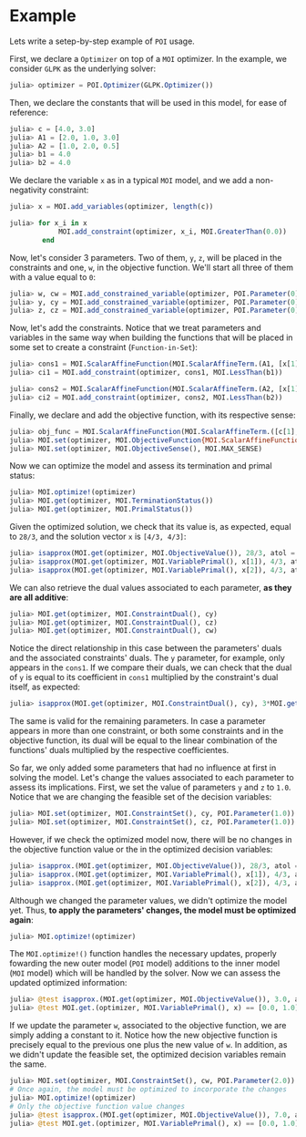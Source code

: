 # Example

Lets write a setep-by-step example of `POI` usage.

First, we declare a `Optimizer` on top of a `MOI` optimizer. In the example, we consider `GLPK` as the underlying solver:

```julia
julia> optimizer = POI.Optimizer(GLPK.Optimizer())
```

Then, we declare the constants that will be used in this model, for ease of reference:

```julia
julia> c = [4.0, 3.0]
julia> A1 = [2.0, 1.0, 3.0]
julia> A2 = [1.0, 2.0, 0.5]
julia> b1 = 4.0
julia> b2 = 4.0
```

We declare the variable `x` as in a typical `MOI` model, and we add a non-negativity constraint:

```julia
julia> x = MOI.add_variables(optimizer, length(c))

julia> for x_i in x
            MOI.add_constraint(optimizer, x_i, MOI.GreaterThan(0.0))
        end
```

Now, let's consider 3 parameters. Two of them, `y`, `z`, will be placed in the constraints and one, `w`, in the objective function. We'll start all three of them with a value equal to `0`:

```julia
julia> w, cw = MOI.add_constrained_variable(optimizer, POI.Parameter(0))
julia> y, cy = MOI.add_constrained_variable(optimizer, POI.Parameter(0))
julia> z, cz = MOI.add_constrained_variable(optimizer, POI.Parameter(0))
```

Now, let's add the constraints. Notice that we treat parameters and variables in the same way when building the functions that will be placed in some set to create a constraint (`Function-in-Set`):

```julia
julia> cons1 = MOI.ScalarAffineFunction(MOI.ScalarAffineTerm.(A1, [x[1], x[2], y]), 0.0)
julia> ci1 = MOI.add_constraint(optimizer, cons1, MOI.LessThan(b1))
```

```julia
julia> cons2 = MOI.ScalarAffineFunction(MOI.ScalarAffineTerm.(A2, [x[1], x[2], z]), 0.0)
julia> ci2 = MOI.add_constraint(optimizer, cons2, MOI.LessThan(b2))
```

Finally, we declare and add the objective function, with its respective sense:

```julia
julia> obj_func = MOI.ScalarAffineFunction(MOI.ScalarAffineTerm.([c[1], c[2], 2.0], [x[1], x[2], w]), 0.0)
julia> MOI.set(optimizer, MOI.ObjectiveFunction{MOI.ScalarAffineFunction{Float64}}(), obj_func)
julia> MOI.set(optimizer, MOI.ObjectiveSense(), MOI.MAX_SENSE)
```

Now we can optimize the model and assess its termination and primal status:

```julia
julia> MOI.optimize!(optimizer)
julia> MOI.get(optimizer, MOI.TerminationStatus())
julia> MOI.get(optimizer, MOI.PrimalStatus())
```

Given the optimized solution, we check that its value is, as expected, equal to `28/3`, and the solution vector `x` is `[4/3, 4/3]`:

```julia
julia> isapprox(MOI.get(optimizer, MOI.ObjectiveValue()), 28/3, atol = 1e-4)
julia> isapprox(MOI.get(optimizer, MOI.VariablePrimal(), x[1]), 4/3, atol = 1e-4)
julia> isapprox(MOI.get(optimizer, MOI.VariablePrimal(), x[2]), 4/3, atol = 1e-4)
```

We can also retrieve the dual values associated to each parameter, **as they are all additive**:

```julia
julia> MOI.get(optimizer, MOI.ConstraintDual(), cy)
julia> MOI.get(optimizer, MOI.ConstraintDual(), cz)
julia> MOI.get(optimizer, MOI.ConstraintDual(), cw)
```

Notice the direct relationship in this case between the parameters' duals and the associated constraints' duals.
The  `y` parameter, for example, only appears in the `cons1`. If we compare their duals, we can check that the dual of `y` is equal to its coefficient in `cons1` multiplied by the constraint's dual itself, as expected:

```julia
julia> isapprox(MOI.get(optimizer, MOI.ConstraintDual(), cy), 3*MOI.get(optimizer, MOI.ConstraintDual(), ci1), atol = 1e-4)
```

The same is valid for the remaining parameters. In case a parameter appears in more than one constraint, or both some constraints and in the objective function, its dual will be equal to the linear combination of the functions' duals multiplied by the respective coefficientes.

So far, we only added some parameters that had no influence at first in solving the model. Let's change the values associated to each parameter to assess its implications.
First, we set the value of parameters `y` and `z` to `1.0`. Notice that we are changing the feasible set of the decision variables:

```julia
julia> MOI.set(optimizer, MOI.ConstraintSet(), cy, POI.Parameter(1.0))
julia> MOI.set(optimizer, MOI.ConstraintSet(), cz, POI.Parameter(1.0))
```

However, if we check the optimized model now, there will be no changes in the objective function value or the in the optimized decision variables:

```julia
julia> isapprox.(MOI.get(optimizer, MOI.ObjectiveValue()), 28/3, atol = 1e-4)
julia> isapprox.(MOI.get(optimizer, MOI.VariablePrimal(), x[1]), 4/3, atol = 1e-4)
julia> isapprox.(MOI.get(optimizer, MOI.VariablePrimal(), x[2]), 4/3, atol = 1e-4)
```

Although we changed the parameter values, we didn't optimize the model yet. Thus, **to apply the parameters' changes, the model must be optimized again**:

```julia
julia> MOI.optimize!(optimizer)
```

The `MOI.optimize!()` function handles the necessary updates, properly fowarding the new outer model (`POI` model) additions to the inner model (`MOI` model) which will be handled by the solver. Now we can assess the updated optimized information:

```julia
julia> @test isapprox.(MOI.get(optimizer, MOI.ObjectiveValue()), 3.0, atol = 1e-4)
julia> @test MOI.get.(optimizer, MOI.VariablePrimal(), x) == [0.0, 1.0]
```

If we update the parameter `w`, associated to the objective function, we are simply adding a constant to it. Notice how the new objective function is precisely equal to the previous one plus the new value of `w`. In addition, as we didn't update the feasible set, the optimized decision variables remain the same.

```julia
julia> MOI.set(optimizer, MOI.ConstraintSet(), cw, POI.Parameter(2.0))
# Once again, the model must be optimized to incorporate the changes
julia> MOI.optimize!(optimizer)
# Only the objective function value changes
julia> @test isapprox.(MOI.get(optimizer, MOI.ObjectiveValue()), 7.0, atol = 1e-4)
julia> @test MOI.get.(optimizer, MOI.VariablePrimal(), x) == [0.0, 1.0]
```






